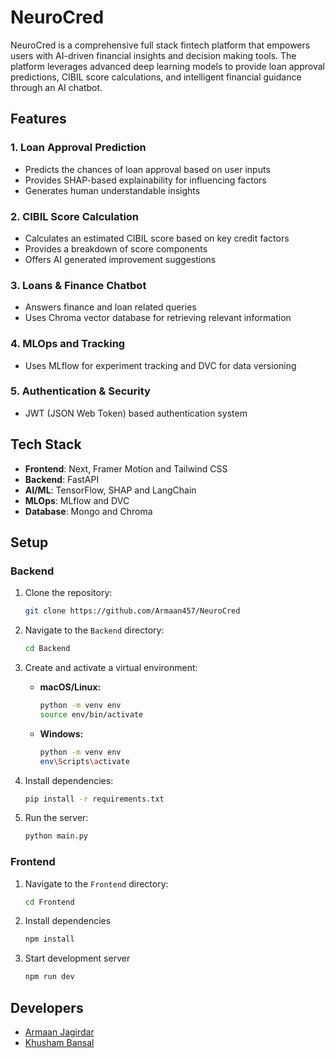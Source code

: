 # NeuroCred

NeuroCred is a comprehensive full stack fintech platform that empowers users with AI-driven financial insights and decision making tools. The platform leverages advanced deep learning models to provide loan approval predictions, CIBIL score calculations, and intelligent financial guidance through an AI chatbot.

## Features

### 1. Loan Approval Prediction
- Predicts the chances of loan approval based on user inputs
- Provides SHAP-based explainability for influencing factors
- Generates human understandable insights

### 2. CIBIL Score Calculation
- Calculates an estimated CIBIL score based on key credit factors
- Provides a breakdown of score components
- Offers AI generated improvement suggestions

### 3. Loans & Finance Chatbot
- Answers finance and loan related queries
- Uses Chroma vector database for retrieving relevant information

### 4. MLOps and Tracking
- Uses MLflow for experiment tracking and DVC for data versioning

### 5. Authentication & Security
- JWT (JSON Web Token) based authentication system

## Tech Stack

- **Frontend**: Next, Framer Motion and Tailwind CSS
- **Backend**: FastAPI
- **AI/ML**: TensorFlow, SHAP and LangChain
- **MLOps**: MLflow and DVC
- **Database**: Mongo and Chroma

## Setup


### Backend 

1. Clone the repository:
   ```bash
   git clone https://github.com/Armaan457/NeuroCred
   ```
2. Navigate to the `Backend` directory:
   ```bash
   cd Backend
   ```
3. Create and activate a virtual environment:
   - **macOS/Linux:**
     ```bash
     python -m venv env
     source env/bin/activate
     ```
   - **Windows:**
     ```bash
     python -m venv env
     env\Scripts\activate
     ```

4. Install dependencies:
   ```bash
   pip install -r requirements.txt
   ```

5. Run the server:
   ```bash
   python main.py
   ```

### Frontend 

1. Navigate to the `Frontend` directory:
    ```bash
    cd Frontend
    ```

2. Install dependencies
    ```bash
    npm install
    ```

3. Start development server
    ```bash
    npm run dev
    ```

## Developers

- [Armaan Jagirdar](https://github.com/Armaan457)
- [Khusham Bansal](https://github.com/KhushamBansal)